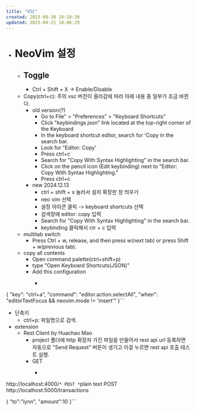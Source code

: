 ```yaml
---
title: "VSC"
created: 2023-09-30 18:10:30
updated: 2025-09-21 10:06:29
---
```

  * # NeoVim 설정
    * ## Toggle
      * Ctrl + Shift + X -> Enable/Disable
    * Copy(ctrl+c): 주의 vsc 버전이 올라감에 따라 아래 내용 중 일부가 조금 바뀐다.
      * old version(?)
        * Go to File" > "Preferences" > "Keyboard Shortcuts"
        * Click "keybindings.json" link located at the top-right corner of the Keyboard
        * In the keyboard shortcut editor, search for 'Copy in the search bar.
        * Look for "Editor: Copy'
        * Press ctrl+c
        * Search for "Copy With Syntax Highlighting" in the search bar.
        * Click on the pencil icon (Edit keybinding) next to "Editor: Copy With Syntax Highlighting."
        * Press ctrl+c
      * new 2024.12.13
        * ctrl + shift + x 눌러서 설치 확장판 창 띄우기
        * neo vim 선택
        * 설정 아이콘 클릭 -> keyboard shortcuts 선택
        * 검색창에 editor: copy 입력
        * Search for "Copy With Syntax Highlighting" in the search bar.
        * keybinding 클릭해서 ctr + c 입력
    * multitab switch
      * Press Ctrl + w, release, and then press w(next tab) or  press Shift + w(previous tab).
    * copy all contents
      * Open command palette(ctrl+shift+p)
      * type "Open Keyboard Shortcuts(JSON)"
      * Add this configuration
        * ```plain text
{
    "key": "ctrl+a",
    "command": "editor.action.selectAll",
    "when": "editorTextFocus && neovim.mode != 'insert'"
}```
  * 단축키
    * ctrl+p: 파일명으로 검색.
  * extension
    * Rest Client by Huachao Mao
      * project 폴더에 http 확장자 가진 파일을 만들어서 rest api url 등록하면 자동으로 "Send Request" 버튼이 생기고 이걸 누르면 rest api 호출 테스트 실행.
      * GET
        * ```plain text
http://localhost:4000/```
      * POST
        * ```plain text
POST http://localhost:5000/transactions

{
    "to":"lynn",
    "amount":10
}```